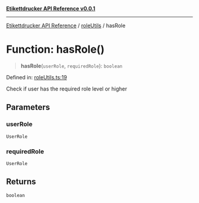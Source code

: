 [**Etikettdrucker API Reference v0.0.1**](../../README.md)

***

[Etikettdrucker API Reference](../../modules.md) / [roleUtils](../README.md) / hasRole

# Function: hasRole()

> **hasRole**(`userRole`, `requiredRole`): `boolean`

Defined in: [roleUtils.ts:19](https://github.com/JayeshKakkad-Rotoclear/Etikettdruck/blob/main/src/lib/roleUtils.ts#L19)

Check if user has the required role level or higher

## Parameters

### userRole

`UserRole`

### requiredRole

`UserRole`

## Returns

`boolean`
